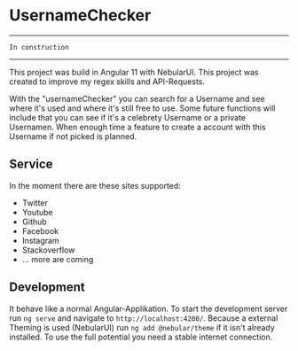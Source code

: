 # UsernameChecker

* * * * * * * * * *
`In construction`
* * * * * * * * * *


This project was build in Angular 11 with NebularUI. This project was created to improve my regex skills and API-Requests.

With the "usernameChecker" you can search for a Username and see where it's used and where it's still free to use. Some future functions will include that you can see if it's a celebrety Username or a private Usernamen. When enough time a feature to create a account with this Username if not picked is planned.


## Service
In the moment there are these sites supported:

- Twitter
- Youtube
- Github
- Facebook
- Instagram
- Stackoverflow
- ... more are coming


## Development
It behave like a normal Angular-Applikation. To start the development server run `ng serve` and navigate to `http://localhost:4200/`. Because a external Theming is used (NebularUI) run `ng add @nebular/theme` if it isn't already installed. To use the full potential you need a stable internet connection.
